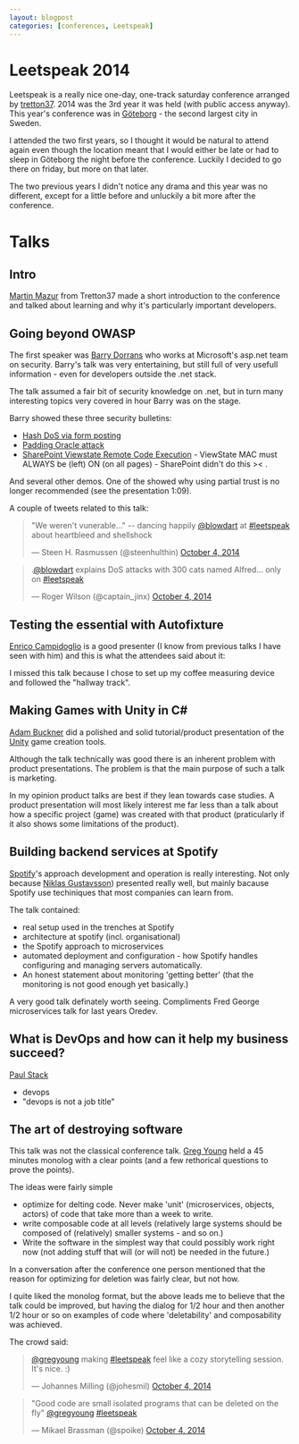 ```yaml
---
layout: blogpost
categories: [conferences, Leetspeak]
---
```

# Leetspeak 2014

Leetspeak is a really nice one-day, one-track saturday conference arranged by [tretton37](http://tretton37.com/). 2014 was the 3rd year it was held (with public access anyway). This year's conference was in [Göteborg](http://en.wikipedia.org/wiki/Gothenburg) - the second largest city in Sweden. 

I attended the two first years, so I thought it would be natural to attend again even though the location meant that I would either be late or had to sleep in Göteborg the night before the conference. Luckily I decided to go there on friday, but more on that later. 

The two previous years I didn't notice any drama and this year was no different, except for a little before and unluckily a bit more after the conference. 

# Talks

## Intro

[Martin Mazur](https://twitter.com/m_mazur) from Tretton37 made a short introduction to the conference and talked about learning and why it's particularly important developers.

## Going beyond OWASP

The first speaker was [Barry Dorrans](https://twitter.com/blowdart) who works at
Microsoft's asp.net team on security. Barry's talk was very entertaining, but 
still full of very usefull information - even for developers outside the .net stack. 

The talk assumed a fair bit of security knowledge on .net, but in turn many 
interesting topics very covered in hour Barry was on the stage. 

Barry showed these three security bulletins:

* [Hash DoS via form posting](http://arstechnica.com/business/2011/12/huge-portions-of-web-vulnerable-to-hashing-denial-of-service-attack/)
* [Padding Oracle attack](http://robertheaton.com/2013/07/29/padding-oracle-attack/)
* [SharePoint Viewstate Remote Code Execution](http://threatpost.com/critical-sharepoint-bulletin-top-priority-on-patch-tuesday) - ViewState MAC must ALWAYS be (left) ON (on all pages) - SharePoint didn't do this >< . 

And several other demos. One of the showed why using partial trust is no longer recommended (see the presentation 1:09). 

A couple of tweets related to this talk:

<blockquote class="twitter-tweet" data-partner="tweetdeck"><p>&quot;We weren&#39;t vunerable...&quot;  -- dancing happily <a href="https://twitter.com/blowdart">@blowdart</a> at <a href="https://twitter.com/hashtag/leetspeak?src=hash">#leetspeak</a> about heartbleed and shellshock</p>&mdash; Steen H. Rasmussen (@steenhulthin) <a href="https://twitter.com/steenhulthin/status/518302726560968704">October 4, 2014</a></blockquote>
<script async src="//platform.twitter.com/widgets.js" charset="utf-8"></script>

<blockquote class="twitter-tweet" lang="en"><p>.<a href="https://twitter.com/blowdart">@blowdart</a> explains DoS attacks with 300 cats named Alfred... only on <a href="https://twitter.com/hashtag/leetspeak?src=hash">#leetspeak</a></p>&mdash; Roger Wilson (@captain_jinx) <a href="https://twitter.com/captain_jinx/status/518305522702118913">October 4, 2014</a></blockquote>
<script async src="//platform.twitter.com/widgets.js" charset="utf-8"></script>

## Testing the essential with Autofixture

[Enrico Campidoglio](https://twitter.com/ecampidoglio) is a good presenter 
(I know from previous talks I have seen with him)  and this is what the 
attendees said about it:



I missed this talk because I chose to set up my coffee measuring device and
followed the "hallway track". 

## Making Games with Unity in C#

[Adam Buckner](https://twitter.com/theantranch) did a polished and solid tutorial/product 
presentation of the [Unity](http://unity3d.com/) game creation tools. 

Although the talk technically was good there is an inherent problem with product
presentations. The problem is that the main purpose of such a talk is marketing.

In my opinion product talks are best if they lean towards case studies. A product
 presentation will most likely interest me far less than a talk about how a specific
 project (game) was created with that product (praticularly if it also shows 
some limitations of the product). 



## Building backend services at Spotify

[Spotify](https://www.spotify.com)'s approach development and operation is 
really interesting. Not only because [Niklas Gustavsson](https://twitter.com/protocol7))
presented really well, but mainly bacause Spotify use techiniques that most 
companies can learn from. 

The talk contained: 
* real setup used in the trenches at Spotify
* architecture at spotify (incl. organisational)
* the Spotify approach to microservices
* automated deployment and configuration - how Spotify handles configuring and 
 managing servers automatically.
* An honest statement about monitoring 'getting better' (that the monitoring 
is not good enough yet basically.)

A very good talk definately worth seeing. Compliments Fred George 
microservices talk for last years Oredev.

## What is DevOps and how can it help my business succeed?

[Paul Stack](https://twitter.com/stack72)

* devops
* "devops is not a job title"

## The art of destroying software

This talk was not the classical conference talk. 
[Greg Young](https://twitter.com/gregyoung) held a 45 minutes monolog with 
a clear points (and a few rethorical questions to prove the points). 

The ideas were fairly simple
* optimize for delting code. Never make 'unit' (microservices, objects, actors)
of code that take more than a week to write. 
* write composable code at all levels (relatively large systems should be composed 
of (relatively) smaller systems - and so on.)
* Write the software in the simplest way that could possibly work right now (not
adding stuff that will (or will not) be needed in the future.)

In a conversation after the conference one person mentioned that the reason 
for optimizing for deletion was fairly clear, but not how. 

I quite liked the monolog format, but the above leads me to believe that the 
talk could be improved, but having the dialog for 1/2 hour and then another 1/2 
hour or so on examples of code where 'deletability' and composability was achieved.

The crowd said: 

<blockquote class="twitter-tweet" data-partner="tweetdeck"><p><a href="https://twitter.com/gregyoung">@gregyoung</a> making <a href="https://twitter.com/hashtag/leetspeak?src=hash">#leetspeak</a> feel like a cozy storytelling session. It&#39;s nice. :)</p>&mdash; Johannes Milling (@johesmil) <a href="https://twitter.com/johesmil/status/518418613393690627">October 4, 2014</a></blockquote>
<script async src="//platform.twitter.com/widgets.js" charset="utf-8"></script>

<blockquote class="twitter-tweet" data-partner="tweetdeck"><p>&quot;Good code are small isolated programs that can be deleted on the fly&quot; <a href="https://twitter.com/gregyoung">@gregyoung</a> <a href="https://twitter.com/hashtag/leetspeak?src=hash">#leetspeak</a></p>&mdash; Mikael Brassman (@spoike) <a href="https://twitter.com/spoike/status/518421572571631616">October 4, 2014</a></blockquote>
<script async src="//platform.twitter.com/widgets.js" charset="utf-8"></script>

